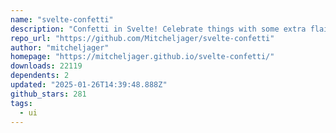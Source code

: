 ```yaml
---
name: "svelte-confetti"
description: "Confetti in Svelte! Celebrate things with some extra flair. Animates using just HTML and CSS meaning it can work with SSR in SvelteKit!"
repo_url: "https://github.com/Mitcheljager/svelte-confetti"
author: "mitcheljager"
homepage: "https://mitcheljager.github.io/svelte-confetti/"
downloads: 22119
dependents: 2
updated: "2025-01-26T14:39:48.888Z"
github_stars: 281
tags: 
  - ui
---
```

